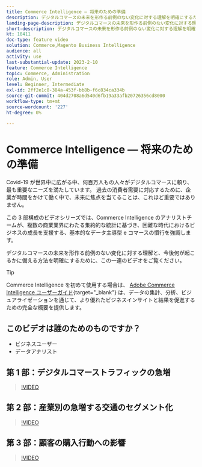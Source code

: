 ```yaml
---
title: Commerce Intelligence — 将来のための準備
description: デジタルコマースの未来を形作る前例のない変化に対する理解を明確にするために、この一連のビデオをご覧ください。
landing-page-description: デジタルコマースの未来を形作る前例のない変化に対する理解を明確にするために、この一連のビデオをご覧ください。
short-description: デジタルコマースの未来を形作る前例のない変化に対する理解を明確にするために、この一連のビデオをご覧ください。
kt: 10411
doc-type: feature video
solution: Commerce,Magento Business Intelligence
audience: all
activity: use
last-substantial-update: 2023-2-10
feature: Commerce Intelligence
topic: Commerce, Administration
role: Admin, User
level: Beginner, Intermediate
exl-id: 2ff2e1c8-384a-453f-bb8b-f6c834ca334b
source-git-commit: 404d2708a6d540d6fb19a33afb20726356cd8000
workflow-type: tm+mt
source-wordcount: '227'
ht-degree: 0%

---
```


# Commerce Intelligence — 将来のための準備

Covid-19 が世界中に広がる中、何百万人もの人々がデジタルコマースに頼り、最も重要なニーズを満たしています。 過去の消費者需要に対応するために、企業が時間をかけて働く中で、未来に焦点を当てることは、これほど重要ではありません。

この 3 部構成のビデオシリーズでは、Commerce Intelligence のアナリストチームが、複数の商業業界にわたる集約的な統計に基づき、困難な時代におけるビジネスの成長を支援する、基本的なデータ主導型 e コマースの慣行を強調します。

デジタルコマースの未来を形作る前例のない変化に対する理解と、今後何が起こるかに備える方法を明確にするために、この一連のビデオをご覧ください。

>[!TIP]
>
>Commerce Intelligence を初めて使用する場合は、 [Adobe Commerce Intelligence ユーザーガイド](https://experienceleague.adobe.com/docs/commerce-business-intelligence/mbi/guide-overview.html){target="_blank"} は、データの集計、分析、ビジュアライゼーションを通じて、より優れたビジネスインサイトと結果を促進するための完全な概要を提供します。

## このビデオは誰のためのものですか？

- ビジネスユーザー
- データアナリスト

## 第 1 部：デジタルコマーストラフィックの急増

>[!VIDEO](https://video.tv.adobe.com/v/342498?quality=12&learn=on)

## 第 2 部：産業別の急増する交通のセグメント化

>[!VIDEO](https://video.tv.adobe.com/v/342499?quality=12&learn=on)

## 第 3 部：顧客の購入行動への影響

>[!VIDEO](https://video.tv.adobe.com/v/342500?quality=12&learn=on)
